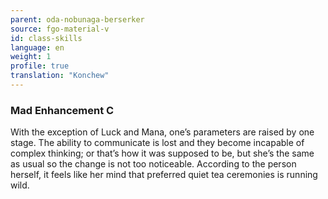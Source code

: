 ```yaml
---
parent: oda-nobunaga-berserker
source: fgo-material-v
id: class-skills
language: en
weight: 1
profile: true
translation: "Konchew"
---
```


### Mad Enhancement C

With the exception of Luck and Mana, one’s parameters are raised by one stage. The ability to communicate is lost and they become incapable of complex thinking; or that’s how it was supposed to be, but she’s the same as usual so the change is not too noticeable. According to the person herself, it feels like her mind that preferred quiet tea ceremonies is running wild.

